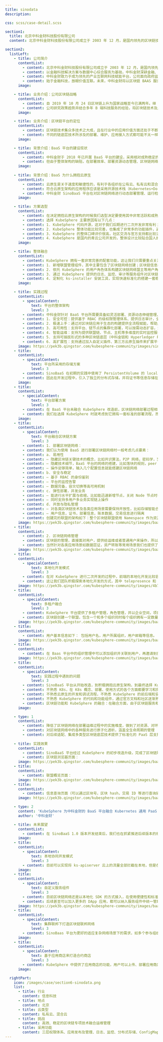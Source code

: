 ```yaml
---
title: sinodata
description:

css: scss/case-detail.scss

section1:
  title: 北京中科金财科技股份有限公司
  content: 北京中科金财科技股份有限公司成立于 2003 年 12 月，是国内领先的区块链技术与金融科技综合服务商，致力于打造领先的产业互联网科技赋能平台。

section2:
  listLeft:
    - title: 公司简介
      contentList:
        - content: 北京中科金财科技股份有限公司成立于 2003 年 12 月，是国内领先的区块链技术与金融科技综合服务商，致力于打造领先的产业互联网科技赋能平台。2012 年 2 月 28 日公司在深圳证券交易所成功上市（股票代码：002657），是“中国软件和信息服务业十大领军企业”、“高新技术企业” 、“中国支付清算协会会员”、“北京市企业技术中心”、“北京区块链技术应用协会会长单位”、“国家火炬计划产业化示范项目” 。 
        - content: 以金融科技解决方案与数据中心综合服务为基础，中科金财深耕金融、政府、教育等行业用户，目前已为人民银行、银保监会、证监会、银联、银行间交易商协会、支付清算协会及近 600 家银行金融机构总部客户提供服务。
        - content: 中科金财致力于成为领先的产业互联网科技赋能平台，公司面向政府监管部门、金融机构、产业互联网、工业互联网用户提供基于区块链 BaaS（区块链即服务）平台与多方安全计算平台的技术服务，以解决防篡改、隐私保护、可追溯等痛点。
        - content: 始于金融科技，放眼价值互联。未来，中科金财将以区块链 BAAS 服务平台、多方安全计算平台、区块链公共服务平台为基础，继续以科技服务金融和监管，携手合作伙伴，深耕行业场景，帮助产业客户实现从 IT 到 DT 到 AT 的技术升级。
      image: 

    - title: 业务介绍：公司区块链战略
      contentList:
        - content: 自 2019 年 10 月 24 日区块链上升为国家战略至今已满两年。继 20 年区块链被纳入“新基建”后，21 年 3 月份，区块链被写入《中华人民共和国国民经济和社会发展第十四个五年规划和 2035 年远景目标纲要》，规划提出培育壮大区块链等新兴数字产业。
        - content: 公司研究政策趋势并结合多年 B 端科技服务的经验，将区块链技术及应用建设纳入公司的战略，持续在区块链技术底层、上层业务应用及整体运维管理方面进行建设。
      image: 

    - title: 业务介绍：区块链平台的定位
      contentList: 
        - content: 区块链技术集众多技术之大成，且在行业中的应用价值方面还处于不断探索的阶段。从底层链技术方面来看，国外的联盟链 Fabric、公链以太坊等，国内的开源联盟链 fisco bcos、政府背书的星火链，长安链，树图等，同时国内还有一些企业自主开发的区块链技术，如趣链公司的区块链、中科金财的中科金链、天河国云的天河链、复杂美的 chain33。
        - content: 不同的链底层技术所涉及的部署、维护、应用接入方式都可能不太一样，造成了开展行业应用的成本较高，而为了降低用户在接入和维护区块链设施时的实践成本和学习成本，且尽可能的适配不同的技术底层，在区块链中间件的标准定义下，需要一套区块链即服务（Blockchain as a Service）平台。
      image: 

    - title: 背景介绍：BaaS 平台的建设现状
      contentList:
        - content: 中科金财于 2018 年已开展 BaaS 平台的建设，采用相对成熟稳定的应用架构进行开发，逐渐加入了基于多租户的 RBAC 权限体系、资源及区块链网络监控、区块链动态部署及节点管理等功能，并在一些项目场景中投入使用。
        - content: 但由于整体架构的缺陷，在部署效率、部署资源动态管理、区块链网络服务状态实时监控、账本高可用、证书托管等方面遇到了较大的技术难度，进一步迭代升级的成本非常大。因此重新进行 BaaS 的总体设计，拥抱 Kubernetes、拥抱云原生变得非常重要。
      image:
    
    - title: 背景介绍：BaaS 为什么拥抱云原生
      contentList:  
        - content: 云原生是关于速度和敏捷性的，有利于各组织在公有云、私有云和混合云等新型动态环境中，构建和运行可弹性扩展的应用，能够构建容错性好、易于管理和便于观察的松耦合系统。
        - content: 符合云原生架构的应用程序应该是采用开源技术栈（Kubernetes+Docker）进行容器化部署，利用基础设施管理能力实现资源弹性伸缩、服务动态部署与资源利用率优化等。
        - content: 中科金财 SinoBaaS 平台在对区块链网络进行动态部署管理、运行检测、资源弹性扩充等方面的迫切需求与云原生的一些特点非常契合，因此在新的版本改造过程中决定全面集成 Kubernetes。
      image: 

    - title: 方案选型
      contentList:
        - content: 在决定拥抱云原生架构的时候我们选型决定要使用其中非常活跃和成熟的 Kubernetes 作为我们平台的底层支撑，但是 Kubernetes 整体系统比较复杂学习成本比较高，对非专业用户使用非常不友好。综合考虑之后我们决定选择一个较完善的 Kubernetes 发行版本。我们针对市场上一些比较流行的平台做了评估，最终选择了 KubeSphere 作为我们的管理平台。
        - content: 选择 KubeSphere 主要原因有以下几点：
        - content: 1. KubeSphere 代码开源，这对于我们后期进行二次开发非常有利；
        - content: 2. KubeSphere 整体功能比较完善，也集成了非常多的功能插件，通过这些插件不仅能够快速搭建一套稳定的环境且更有利于我们后期和 BaaS 平台做融合 ;
        - content: 3. KubeSphere 的整体口碑评价很高，社区交流与官方支持都比较活跃 ;
        - content: 4. KubeSphere 是国内的青云公司开发的，整体设计比较贴合国人的使用习惯这极大的降低了学习成本。
      image: 

    - title: 整体融合
      contentList:
        - content: KubeSphere 拥有一套非常完善的配套功能，这让我们只需要重点关注区块链相关的功能组件开发就可以。中科金财 BaaS 平台在 KubeSphere 上做了以下融合：
        - content: 1. 新增联盟管理组件，其中主要包含了区块链网络创建；区块链信息概览；组织、通道、链码管理；交易详情查询；数据存证；资产转账等功能。
        - content: 2. 依托 KubeSphere 的用户角色体系构建区块链网络盟主等用户角色体系。
        - content: 3. 通过 KubeSphere 提供的日志、监控、审计等服务组件对区块链网络中的节点进行运维监管。
        - content: 4. 定制化 ks-installer 安装工具，实现快速标准化的搭建一套稳定的 BaaS 平台。
      image: 

    - title: 实践过程
      contentList:
        - specialContent:
            text: 平台的整体架构
            level: 3
        - content: 中科金财针对 BaaS 平台所需要具备如灵活部署、资源动态伸缩管理、可视化运维、细颗粒度监控与预警、运行高可靠等方面的核心能力，进行了中科金财区块链即服务平台 SinoBaaS 的总体设计，设计图如下：
        - content: 1. 安全可控：提供基于 RBAC 的级权限管理体系、提供日志审计，全方位保障平台与服务的安全可靠；
        - content: 2. 极速上手：通过对区块链应用于生态的构建提供全流程赋能，帮助用户专注于业务应用层的创新与接入，降低区块链使用门槛；
        - content: 3. 高可用性：支持平台、链节点的集群化部署，可以按需动态扩容，满足企业级安全需求；
        - content: 4. 智能运维：支持为提供联盟链、节点、主机等多维度的实时监控服务，通过 Dashboard 提供丰富的图表展现形式，实现监控数据的可视化，轻松了解链、节点、主机等资源的运行健康状态；
        - content: 5. 支持可插拔形式的多种区块链底层（中科金链和 Hyperledger Fabric 等）在不同环境中的多种部署模式（云主机、物理机)，灵活满足业务层技术选项，降低对于环境属性的依赖，可以持续集成管理市场上其他的链技术底层；
        - content: 6. 高扩展性：支持通过加入自定义插件、第三方云原生插件来扩展平台的性能，比如加入 CA 服务插件，可集中化进行插件的管理。
      image: https://pek3b.qingstor.com/kubesphere-community/images/sinobaas-architecture.png
    - title:
      contentList:
        - specialContent:
            text: 平台所采用的存储方案
            level: 3
        - content: SinoBaaS 在初期的实践中使用了 PersistentVolume 的 localhost 模式，这种方式使得区块链节点对物理节点的耦合性非常高，且证书也都保存在物理环境中，使得 Kubernetes 的自动调度的特性被严重限制了。在组建区块链网络中还需要通过证书加密，证书保存到本地安全隐患也非常高，一旦磁盘损坏可能会导致证书丢失，失去了证书的节点服务就跟失去了身份的人一样，后续的补偿措施非常困难。
        - content: 因此在开发过程中，引入了独立的分布式存储，并将证书等信息存储在 Kubernetes 的 ConfigMap 中，整个区块链网络运行所产生的账本数据、状态数据、证书等都得到了高可靠的存储，解决了 Kubernetes 在漂移调度过程中资源依赖问题。
      image: 
    - title:
      contentList:
        - specialContent:
            text: 平台部署方案
            level: 3
        - content: 在 BaaS 平台未融合 KubeSphere 改造前，区块链网络部署过程相当繁琐，首先需要我们手动生成区块链网络所需的证书再分别拷贝到节点机器上，再通过修改脚本参数生成部署组织节点的 yaml 文件，然后才能部署到各个机器中，整个部署过程十分不标准且容易出错，排查起来问题比较困难，整体部署效率较低。
        - content: 我们在选择 KubeSphere 时就考虑到它拥有一套标准的部署流程，而且 ks-installer 工具也是开源的非常适合我们针对部署痛点进行优化。优化过后的 ks-installer 集群可以实现只需要根据不同项目环境修改特定的几个参数就可以非常流畅的部署一套标准的 BaaS 平台。
      image: 
    - title:
      contentList:
        - specialContent:
            text: 平台融合区块链方案
            level: 3
        - content: 1. 部署区块链网络：
        - content: 我们认为使用 BaaS 进行部署区块链网络时一般考虑几点要素：
        - content: a. 易用性
        - content: — 隐藏区块链关键技术的概念，比如共识算法，P2P 网络，密码学，交易管理等
        - content: — 隐藏技术细节，BaaS 平台的网络的搭建，比如落块的规则，peer 锚节点的设定，状态数据库选择 LevelDB 还是 CouchDB 等
        - content: — 操作足够简单，输入几个配置信息就能搭建区块链网络
        - content: b. 安全与稳定
        - content: — 基于 RBAC 的身份鉴别
        - content: — 平台的监控告警
        - content: — 数据完备，容灾切换等高可用机制
        - content: c. 弹性部署，并发业务
        - content: — 能进行水平扩展与收缩，比如能迅速新增节点，关闭 Node 节点时平台服务不会收到影响
        - content: — 同时支持多用户多业务实现链上操作
        - content: d. 开放与隐私管理
        - content: — 对各类区块链技术及各类应用场景需要保持开放性，比如存储智能合约的链码仓库，以及链码管理
        - content: — 用户信息，证书，部署信息，账本数据，交易信息进行隔离
        - content: 创建完的联盟的架构如下：整个区块链联盟使用 Namespace 作为资源的隔离，整体的搭建也分为三层——服务层（service），容器层（Pod），和分布式存储。
      image: https://pek3b.qingstor.com/kubesphere-community/images/baas-blockchain-namespace.png
    - title:
      contentList:
        - content: 2. 区块链网络管理
        - content: 区块链的管理，直接面对用户，提供给运维或者普通用户来操作，所以既要保证可操作性又要保证关键数据的呈现。
        - content: 当然针对各类应用场景如数据层证，资产转账等常用场景我们也提供了内置的链码，如需定制化智能合约可以通过链码仓库来上传链码，并进行实例化等操作，能有比较好的开放性。
      image: https://pek3b.qingstor.com/kubesphere-community/images/baas-blockchain-network.png
    - title:
      contentList:
        - specialContent:
            text: 本地化开发模式
            level: 3
        - content: 在对 KubeSphere 进行二次开发的过程中，前端的本地化开发比较容易只需要替换 server/config.yaml 中的 server:apiServer:url/wsUrl 地址便可。但后端的本地化开发便涉及到若干问题：如何确保开发环境与测试环境的一致，如何快速开发调试，如果开发涉及到多个云上多个服务之间的相互调用又该如何？这些问题成为了团队开发的痛点。
        - content: 这让我们团队积极探索本地化开发的方式，其中 telepresence 和 kt-connect 都能解决以上痛点，实现的效果类似，都能将集群流量转发到本地。这里使用 kt-connect 官方原图说明一下。
      image: https://pek3b.qingstor.com/kubesphere-community/images/4b79ceb0-11fe-40e7-b771-526b01b59cae.png
    - title:
      contentList:
        - specialContent:
            text: 多租户融合
            level: 3
        - content: KubeSphere 平台提供了多租户管理，角色管理，并以企业空间，项目进行更细颗粒度的权限管理。结合区块链 BaaS 平台也需要多租户，创建区块链联盟，并在联盟中创建区块链节点和服务。BaaS 在 KubeSphere 的多租户的基础上进行融合，提供多租户的登录能力，每一个租户创建自己的区块链服务；通过 BaaS 创建的区块链服务来满足业务系统的上链需求。
        - content: 区块链创建一个联盟，包含一个和多个组织同时每个组织拥有一定数量的区块链节点，提供区块链服务。通过 BaaS 平台创建用户并关联相应的组织，当创建联盟时邀请相关组织加入联盟。
      image: https://pek3b.qingstor.com/kubesphere-community/images/baas-blockchain-cluster.png
    - title:
      contentList:
        - content: 用户基本信息如下： 包括用户名，用户所属组织，用户邮箱等信息。
      image: https://pek3b.qingstor.com/kubesphere-community/images/baas-blockchain-name.png
    - title:
      contentList: 
        - content: 在 Baas 平台中的组织管理中可以添加组织并关联到用户，再邀请到创建的联盟中进行通道和智能合约的操作。
      image: https://pek3b.qingstor.com/kubesphere-community/images/baas-blockchain-group.png
    - title:
      contentList:
        - specialContent:
            text: 实践过程中遇到的问题
            level: 3
        - content: SinoBaaS 平台从开始改造，到积极拥抱云原生架构，到最终选择 KubeSphere 作为技术开发平台，也遇到不少的问题和挑战：
        - content: 不熟悉 K8s，在 K8s 概念、部署、使用方式的各个方面都要学习和探索。
        - content: 不熟悉云原生的开发和调试流程，不熟悉 KubeSphere 的前后端和安装脚本 ks-install，从最开始的二进制方式运行 ks-apiserver，本地化调试前端，到容器化部署，在开发过程中也缺乏对容器化开发调试的方法，到最后选择 telepresence 代理方式调试服务。
        - content: 不熟悉 KubeSphere 的代码和功能组件，通过官方文档和社区逐渐熟悉 kapi 接口，KubeSphere 的架构和在 CRD 的扩展方面不断的摸索，最终在自定义 CRD 部分，重新设计区块链部分的 CRD 结构。
        - content: 区块链功能和 KubeSphere 的融合：在融合方面，由于区块链服务和 KubeSphere 功能还是有不少差异。在联盟管理，项目角色以及企业空间等方面的融合与展示，以达到不至于特别突兀的效果，团队内部进行了数次讨论。
      image: 

    - type: 1
      contentList:
        - content: 降低了区块链网络在部署运维过程中的实施难度，做到了对资源、对环境、对流程标准化的管理应用
        - content: 对区块链网络中的各种服务进行原子化透析，涵盖全生命周期的管理
        - content: 对后续适配、集成多类型区块链底层技术提供了标准化的 PaaS 层支持
  
    - title: 实践效果
      contentList:
        - content: SinoBaaS 平台经过 KubeSphere 的初步改造升级，完成了区块链联盟的创建，组织管理，通道管理，链码仓库，链码管理，区块和交易查询，数据存证和资产转账等功能。联盟的创建和删除更加的便捷，融合 KubeSphere 的企业空间和项目进行了多层级的权限管理，不同角色的用户可以有不同的区块链视图，看到不同的区块链的节点和服务信息。简单效果如下：
        - content: 区块链浏览器页面：
      image: https://pek3b.qingstor.com/kubesphere-community/images/baas-blockchain-browser.png
    - title:
      contentList: 
        - content: 联盟概览页面：
      image: https://pek3b.qingstor.com/kubesphere-community/images/baas-blockchain-overview.png
    - title:
      contentList:
        - content: 信息查询页面（可以通过区块号，区块 hash，交易 ID 等进行查询操作）：
      image: https://pek3b.qingstor.com/kubesphere-community/images/baas-blockchain-search.png

    - type: 2
      content: 'KubeSphere 为中科金财的 BaaS 平台融合 Kubernetes 通用 PaaS 层技术集成多类型区块链底层技术，实现如多租户体系、区块链网络灵活动态部署维护管理、合约商店应用共享审核与合约审计机制、区块链网络细颗粒度监控等诸多要求提供了集成支持，为产品带来了拥抱云原生、SaaS 化的先进架构。'
      author: '中科金财'

    - title: 未来展望
      contentList:
        - content: 在 SinoBaaS 1.0 版本开发结束后，我们也在抓紧推进后续版本的规划和迭代，在此也做一下列举说明，以供参考交流。
      image: 
    - title:
      contentList:
        - specialContent:
            text: 本地协同开发模式
            level: 3
        - content: 目前可以实现将 ks-apiserver 云上的流量全部拦截在本地，但是在面对多人协同开发时还存在不足，下一步需要实现创建路由规则重定向特定流量，实现多人协作场景下互不影响的本地调试。
      image: 
    - title:
      contentList:
        - specialContent:
            text: 自定义服务组件
            level: 3
        - content: 目前区块链网络还是以本地化 SDK 的方式接入，在使用便捷性和标准化方面还存在不足，且还无法对访问进行审计管控，因此还需要在平台中开发基于 AK/SK 的 API 服务，作为区块链网络对外接入访问的入口，并将 API 的服务作为 KubeSphere 的一个服务组件，并配置进 ks-installer 中，随平台的一起初始化部署，并在 Service Components 中可以查询到服务的状态。
        - content: 后续甚至可以加入更多的 DApp 应用，都可以纳入服务组件中统一管理，并在应用环节深度集成到平台的各个功能中。
      image: https://pek3b.qingstor.com/kubesphere-community/images/baas-blockchain-service.jpg
    - title:
      contentList:
        - specialContent:
            text: 集群联邦下打造区块链联邦网络
            level: 3
        - content: SinoBaas 平台为更好的适应复杂网络场景下的需求，如多个参与组织都有独立的局域网，相互间以专线形式通讯，考虑依托 KubeSphere 的多集群托管模式实现跨集群区块链组网和区块链跨网络通信，真正解决联盟链应用下复杂网络对区块链运行及管理的影响。
      image:     
    - title:
      contentList:
        - specialContent:
            text: 基于应用商店来打造合约商店
            level: 3
        - content: KubeSphere 中提供了应用商店的功能，用户可以上传、部署应用商店的应用或者自定义应用。区块链中有很多基于智能合约的应用（溯源、存证、加密猫，基于 ERC721 的数字藏品等），将基于智能合约的应用打造成标准的合约模板，借助应用商店的机制来打造合约商店，方便 SinoBaaS 平台的用户自主选择合约应用进行部署。
      image:

  rightPart:
    icon: /images/case/section6-sinodata.png
    list:
      - title: 行业
        content: 信息科技
      - title: 地点
        content: 北京
      - title: 云类型
        content: 私有云、混合云
      - title: 挑战
        content: 高效、稳定的区块链专项技术融合运维管理
      - title: 采用功能
        content: 三层权限体系、应用发布及管理、日志、监控、分布式存储、ConfigMap 等
---
```

